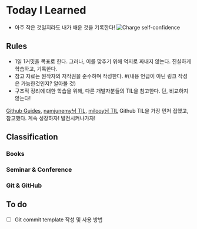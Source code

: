 # Today I Learned
* 아주 작은 것일지라도 내가 배운 것을 기록한다!
![Charge self-confidence](https://media.giphy.com/media/E72zBwfDfxRwLu5vbB/giphy.gif)

## Rules
* 1일 1커밋을 목표로 한다. 그러나, 이를 맞추기 위해 억지로 짜내지 않는다. 진실하게 학습하고, 기록한다.
* 참고 자료는 원작자의 저작권을 준수하며 작성한다. 
#(내용 언급이 아닌 링크 작성은 가능한것인지? 알아볼 것)
* 구조적 정리에 대한 학습을 위해, 다른 개발자분들의 TIL을 참고한다. 단, 비교하지 않는다!

[Github Guides](https://guides.github.com/features/mastering-markdown/), 
[namjunemy님 TIL](https://github.com/namjunemy/TIL#readme), [milooy님 TIL](https://github.com/milooy/TIL) Github TIL을 가장 먼저 접했고, 참고했다.
계속 성장하자! 발전시켜나가자!


## Classification
### Books
### Seminar & Conference
### Git & GitHub


## To do
- [ ] Git commit template 작성 및 사용 방법
